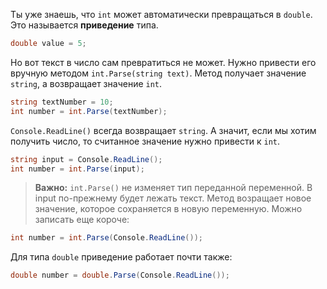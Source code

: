 Ты уже знаешь, что `int` может автоматически превращаться в `double`. Это называется **приведение** типа.
```cs
double value = 5;
```
Но вот текст в число сам превратиться не может. Нужно привести его вручную методом `int.Parse(string text)`. Метод получает значение `string`, а возвращает значение `int`.
```cs
string textNumber = 10;
int number = int.Parse(textNumber);
```
`Console.ReadLine()` всегда возвращает `string`. А значит, если мы хотим получить число, то считанное значение нужно привести к `int`.
```cs
string input = Console.ReadLine();
int number = int.Parse(input);
```
>**Важно:** `int.Parse()` не изменяет тип переданной переменной. В input по-прежнему будет лежать текст. Метод возращает новое значение, которое сохраняется в новую переменную.
Можно записать еще короче:
```cs
int number = int.Parse(Console.ReadLine());
```
Для типа `double` приведение работает почти также:
```cs
double number = double.Parse(Console.ReadLine());
```
